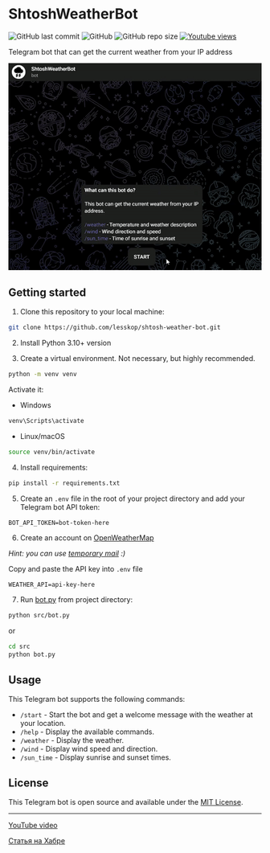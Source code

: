 # ShtoshWeatherBot

![GitHub last commit](https://img.shields.io/github/last-commit/lesskop/shtosh-weather-bot?style=flat-square)
![GitHub](https://img.shields.io/github/license/lesskop/shtosh-weather-bot?style=flat-square)
![GitHub repo size](https://img.shields.io/github/repo-size/lesskop/shtosh-weather-bot?style=flat-square)
[![Youtube views](https://img.shields.io/youtube/views/9cOnJLpwbpU?style=social)](https://www.youtube.com/watch?v=9cOnJLpwbpU)

Telegram bot that can get the current weather from your IP address

![demo](demo.gif)

## Getting started

1. Clone this repository to your local machine:

```bash
git clone https://github.com/lesskop/shtosh-weather-bot.git
```

2. Install Python 3.10+ version

3. Create a virtual environment. Not necessary, but highly recommended.

```bash
python -m venv venv
```

Activate it:

- Windows

```bash
venv\Scripts\activate
```

- Linux/macOS

```bash
source venv/bin/activate
```

4. Install requirements:

```bash
pip install -r requirements.txt
```

5. Create an `.env` file in the root of your project directory and add your Telegram bot API token:

```
BOT_API_TOKEN=bot-token-here
```

6. Create an account on [OpenWeatherMap](https://home.openweathermap.org/users/sign_up)

*Hint: you can use [temporary mail](https://tempail.com/en/) :)*

Сopy and paste the API key into `.env` file

```
WEATHER_API=api-key-here
```

7. Run [bot.py](src/bot.py) from project directory:

```bash
python src/bot.py
```

or

```bash
cd src
python bot.py
```

## Usage

This Telegram bot supports the following commands:

* `/start` - Start the bot and get a welcome message with the weather at your location.
* `/help` - Display the available commands.
* `/weather` - Display the weather.
* `/wind` - Display wind speed and direction.
* `/sun_time` - Display sunrise and sunset times.

## License

This Telegram bot is open source and available under the [MIT License](LICENCE).

---
[YouTube video](https://youtu.be/9cOnJLpwbpU)

[Статья на Хабре](https://habr.com/p/684038/)